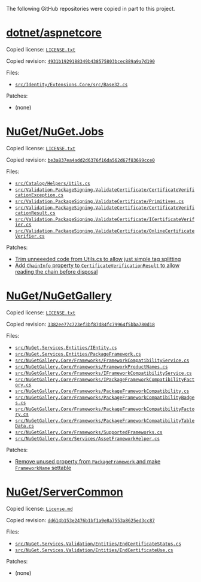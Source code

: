 ﻿The following GitHub repositories were copied in part to this project.

# [dotnet/aspnetcore](https://github.com/dotnet/aspnetcore)

Copied license: [`LICENSE.txt`](dotnet/aspnetcore/LICENSE.txt)

Copied revision: [`4931b1929188349b438575803bcec889a9a7d190`](https://github.com/dotnet/aspnetcore/tree/4931b1929188349b438575803bcec889a9a7d190)

Files:
  - [`src/Identity/Extensions.Core/src/Base32.cs`](dotnet/aspnetcore/src/Identity/Extensions.Core/src/Base32.cs)

Patches:
  - (none)

# [NuGet/NuGet.Jobs](https://github.com/NuGet/NuGet.Jobs)

Copied license: [`LICENSE.txt`](NuGet/NuGet.Jobs/LICENSE.txt)

Copied revision: [`be3a837ea4add2d6376f16da562d67f83699cce0`](https://github.com/NuGet/NuGet.Jobs/tree/be3a837ea4add2d6376f16da562d67f83699cce0)

Files:
  - [`src/Catalog/Helpers/Utils.cs`](NuGet/NuGet.Jobs/src/Catalog/Helpers/Utils.cs)
  - [`src/Validation.PackageSigning.ValidateCertificate/CertificateVerificationException.cs`](NuGet/NuGet.Jobs/src/Validation.PackageSigning.ValidateCertificate/CertificateVerificationException.cs)
  - [`src/Validation.PackageSigning.ValidateCertificate/Primitives.cs`](NuGet/NuGet.Jobs/src/Validation.PackageSigning.ValidateCertificate/Primitives.cs)
  - [`src/Validation.PackageSigning.ValidateCertificate/CertificateVerificationResult.cs`](NuGet/NuGet.Jobs/src/Validation.PackageSigning.ValidateCertificate/CertificateVerificationResult.cs)
  - [`src/Validation.PackageSigning.ValidateCertificate/ICertificateVerifier.cs`](NuGet/NuGet.Jobs/src/Validation.PackageSigning.ValidateCertificate/ICertificateVerifier.cs)
  - [`src/Validation.PackageSigning.ValidateCertificate/OnlineCertificateVerifier.cs`](NuGet/NuGet.Jobs/src/Validation.PackageSigning.ValidateCertificate/OnlineCertificateVerifier.cs)

Patches:
  - [Trim unneeeded code from Utils.cs to allow just simple tag splitting](0001-Trim-unneeded-code-from-Utils.cs.patch)
  - [Add `ChainInfo` property to `CertificateVerificationResult` to allow reading the chain before disposal](0002-Add-chain-info-property-to-CertificateVerificationResult.patch)

# [NuGet/NuGetGallery](https://github.com/NuGet/NuGetGallery)

Copied license: [`LICENSE.txt`](NuGet/NuGetGallery/LICENSE.txt)

Copied revision: [`3382ee77c723ef3bf87d84fc79964f5bba780d18`](https://github.com/NuGet/NuGetGallery/tree/3382ee77c723ef3bf87d84fc79964f5bba780d18)

Files:
  - [`src/NuGet.Services.Entities/IEntity.cs`](NuGet/NuGetGallery/src/NuGet.Services.Entities/IEntity.cs)
  - [`src/NuGet.Services.Entities/PackageFramework.cs`](NuGet/NuGetGallery/src/NuGet.Services.Entities/PackageFramework.cs)
  - [`src/NuGetGallery.Core/Frameworks/FrameworkCompatibilityService.cs`](NuGet/NuGetGallery/src/NuGetGallery.Core/Frameworks/FrameworkCompatibilityService.cs)
  - [`src/NuGetGallery.Core/Frameworks/FrameworkProductNames.cs`](NuGet/NuGetGallery/src/NuGetGallery.Core/Frameworks/FrameworkProductNames.cs)
  - [`src/NuGetGallery.Core/Frameworks/IFrameworkCompatibilityService.cs`](NuGet/NuGetGallery/src/NuGetGallery.Core/Frameworks/IFrameworkCompatibilityService.cs)
  - [`src/NuGetGallery.Core/Frameworks/IPackageFrameworkCompatibilityFactory.cs`](NuGet/NuGetGallery/src/NuGetGallery.Core/Frameworks/IPackageFrameworkCompatibilityFactory.cs)
  - [`src/NuGetGallery.Core/Frameworks/PackageFrameworkCompatibility.cs`](NuGet/NuGetGallery/src/NuGetGallery.Core/Frameworks/PackageFrameworkCompatibility.cs)
  - [`src/NuGetGallery.Core/Frameworks/PackageFrameworkCompatibilityBadges.cs`](NuGet/NuGetGallery/src/NuGetGallery.Core/Frameworks/PackageFrameworkCompatibilityBadges.cs)
  - [`src/NuGetGallery.Core/Frameworks/PackageFrameworkCompatibilityFactory.cs`](NuGet/NuGetGallery/src/NuGetGallery.Core/Frameworks/PackageFrameworkCompatibilityFactory.cs)
  - [`src/NuGetGallery.Core/Frameworks/PackageFrameworkCompatibilityTableData.cs`](NuGet/NuGetGallery/src/NuGetGallery.Core/Frameworks/PackageFrameworkCompatibilityTableData.cs)
  - [`src/NuGetGallery.Core/Frameworks/SupportedFrameworks.cs`](NuGet/NuGetGallery/src/NuGetGallery.Core/Frameworks/SupportedFrameworks.cs)
  - [`src/NuGetGallery.Core/Services/AssetFrameworkHelper.cs`](NuGet/NuGetGallery/src/NuGetGallery.Core/Services/AssetFrameworkHelper.cs)

Patches:
  - [Remove unused property from `PackageFramework` and make `FrameworkName` settable](0003-Remove-unused-property-and-make-framework-name-setta.patch)

# [NuGet/ServerCommon](https://github.com/NuGet/ServerCommon)

Copied license: [`License.md`](NuGet/ServerCommon/License.md)

Copied revision: [`dd614b153e2476b1bf1a9e8a7553a8625ed3cc87`](https://github.com/NuGet/ServerCommon/tree/dd614b153e2476b1bf1a9e8a7553a8625ed3cc87)

Files:
  - [`src/NuGet.Services.Validation/Entities/EndCertificateStatus.cs`](NuGet/ServerCommon/src/NuGet.Services.Validation/Entities/EndCertificateStatus.cs)
  - [`src/NuGet.Services.Validation/Entities/EndCertificateUse.cs`](NuGet/ServerCommon/src/NuGet.Services.Validation/Entities/EndCertificateUse.cs)

Patches:
  - (none)

